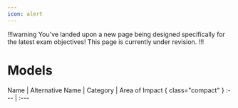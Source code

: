 ```yaml
---
icon: alert
---
```


!!!warning
You've landed upon a new page being designed specifically for the latest exam objectives! This page is currently under revision.
!!!

# Models

Name | Alternative Name | Category | Area of Impact { class="compact" }
:--- | :---